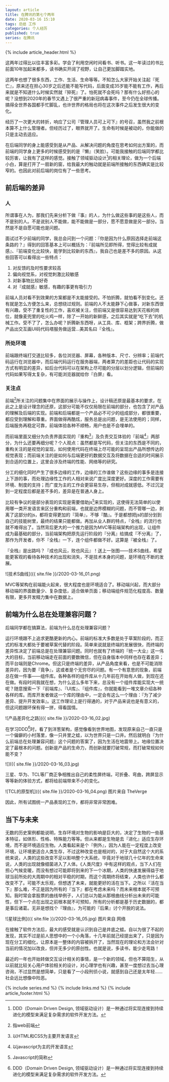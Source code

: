 ```yaml
---
layout: article
title: 在腾讯的第七个两年
date: 2020-03-16 15:10
tags: 总结 工作
categories: 个人经历
published: true
series: 在腾讯
---
```


{% include article_header.html %}

这两年过得比以往丰富多彩。学会了利用空闲时间看书、听书。这一年读过的书比前面10年加起来都多，读书确实开阔了视野，让自己更加脚踏实地。

这两年也想了很多东西，工作、生活、生命等等。不知怎么大家开始关注起『死亡』，原来还在担心30岁之后还能不能写代码，后面变成35岁能不能有工作，再后来就是不知道什么时候实然就『猝死』了。怕死就不会死吗？那有什么好担心的呢？没想到2020年的春节又遇上了很严重的新冠病毒事件，至今仍在全球传播。搞得全世界各国都手忙脚乱，也许世界的格局也将在这次事件之后发生很大的变化。

经历了一次更大的转折，响应了公司『管理人员可上可下』的号召，虽然我之前根本算不上什么管理者。但经历过了，眼界就开了。生命有时候是被动的，你能做的只是主动去适应。

在后端同学的身上能感受到是从产品、从解决问题的角度在思考如何出方案的，而前端的同学身上更多的时候感受到的是『懒』（笑脸）。可能我接触的后端同学都比较厉害，让我有了这样的感觉。接触了领域驱动设计[^1]的相关理论，做为一个后端小白，算是打开了一扇新的窗，给我最大的触动就是前端所接触的东西确实是比较窄的。也因此对前后端的岗位有了一些思考。

## 前后端的差异

### 人

所谓事在人为，那我们先来分析下做『事』的人，为什么做这些事的是这些人，而不是别的人。不是说别人不能做，能不能做是一部分，愿不愿意做是另一部分。当然是不是自愿可能也是问题。

面试过不少前端的同学，我总会问到一个问题：『你是因为什么原因选择走前端这条路的？』得到的回答基本上可以概括为：『前端所见即所得，觉得比较有成就感』、『前端变化比较快，能学到比较新的东西』，我自己也是差不多的原因。从这些回答可以看得出一些特点：

1. 对反馈的及时性要求较高
2. 偏向视觉系，对视觉刺激比较敏感
3. 对新事物比较好奇
4. 对『成就感』敏感，有趣的事更有吸引力

前端人员对看不到效果的方案都是不太能接受的。不怕折腾，就怕看不到变化。还有就是怎么方便怎么来，总想绕过规则。前端的人不太能静下心做事，对新东西很有兴趣，受不了重复性的工作，喜欢被关注，但前端又是很容易达到天花板的岗位，就像麦兜里的吃火鸡一样，除了一开始的新鲜感，之后其实就是“吃下去”的机械工作。受不了了，怎么办呢？折腾新东西呀，从工具、库、框架；跨界折腾，做产品出交互画UI码代码塔服务做运营…美其名曰『全栈』。

### 所处环境

前端跟终端打交道比较多，各位浏览器、屏幕，各种版本、尺寸、分辨率；前端代码运行在浏览器中，而后端代码运行在服务器端，两者算力的差距也让代码的实现方式有明显的差异，如后台代码可以在架构上尽可能的分层以划分逻辑，但前端的代码如果写得太复杂，有可能浏览器就给你『白屏』看。

### 关注点

前端[^2]所关注的问题集中在界面的展示与操作上，设计稿还原是最基本的要求，在此之上是设计理念的还原，这部分可能不仅仅局限在前端的部分，也包含了对产品的理解及后端的实现。前端和后端都是一个产品必不可少的组成部分，都很重要，都应受到理解和尊重。界面做得再酷炫，服务总是出问题，是无法使用的；同样，后端服务再稳定可靠，前端体验各种不顺畅，用户也是不会埋单的。

而前端里面又细分为负责界面实现的『重构[^3]』及负责交互体验的『前端[^4]』两部分，为什么还要再细分呢？个人观点：虽然都是写代码，但关注的东西是不同的，重构关注的是视觉的呈现，如何使用代码在终端上尽可能的呈现出产品所想传达的视觉表现；而前端关注的是如何与后端更好的数据交互及将数据在合适的时间展示到合适的位置上，这里会涉及终端的性能、网络等的研究。

分工的细化同时产生了很多边缘的工作，边缘的工作谁做？这些边缘的事多是连接上下游的事，而处理边缘性工作的人相对来说广度比深度更好。深度的工作需要有环境、制度的支持；而广度为主的工作会更容易生存，但相对成就感低。不过沉淀到一定程度后都是差不多的，差异是在普通人身上。

比较有争议的是部分表现的实现是需要借助js[^5]来实现的，这使得无法简单的以使用哪一类开发语言来区分重构和前端，也就是边界模糊的问题，而不管哪一边，剥离了这部分的js，都将变得更加的『简单』，不够『酷』。于是都想把js的部分划到自己的技能树里，最终的结果只能都做。再加从业人群的特点，『全栈』的流行也就不难得出了。当然背后更大的一个推力是因为MVC等前端架构的出现，让组件成为最基础的部分，当前端架构把原先运行阶段的『分离』给搞成『不分离』了，那作为开发者，你不『全栈』一下，连个组件都做不好。这算是『被全栈』了。

『全栈』是出路吗？『成也风云，败也风云』！送上一张图——技术S曲线，希望能更客观的看待各种技术的出现和消失，不是技术本身的问题，是环境在不断的发展。

![技术S曲线]({{ site.file }}/2020-03-16_01.png)

MVC等架构在前端能火起来，很大程度也是环境适合了。移动端兴起，而大部分移动端的界面数量少、复杂度低，适合做单页面；移动端组件规范化程度高、数量有限，更多开发精力集中在数据上。

## 前端为什么总在处理兼容问题？

后端同学都在搞算法，前端为什么总在处理兼容问题？

运行环境跟不上追求更酷更新的内心。前端的标准大多数是处于草案阶段的，而正式的标准大都处于要被草案代替的阶段。简单来说就是终端的发展很快，而终端的差异性决定了前端总是在处理兼容问题。同时也就有了终端的『统一大业』这一伟大的目标，当前移动端走在前面的要数微信，但在自身版本中同样也存在着差异；而平台端则是Chrome。但这只是终端的差异，从产品角度来看，也是不可能消除差异的，因为要『竟争』，这或者是个无穷尽的问题。有一个有意思的现象，前端总在做一件事——组件库。各种各样的组件库从十几年前在开始有人做，到现在还在做。有段时间我就在想，为什么这么多年下来，总没有一个组件库能实现大一统呢？随意搜索一下『前端库』、『UI库』、『组件库』，你就能看到一堆文章介绍各种各样的库。而库开发者做这一个库的理由中，一定会有这么一个理由：『为了减少差异、提升开发效率』。这工作理论上是行得通的，对于产品来说也是有意义的，但这问题跟环保有得一拼，得看国情。

![产品差异化之路]({{ site.file }}/2020-03-16_02.jpg)

在学习DDD[^1]时，看了到洋葱架构，感觉像看到世界地图，发现原来自己一直只是一个偏僻的小村落里，像一只井里之蛙，以为世界只是一口井。然后就明白『为什么前端总在处理兼容问题』这个问题的答案了，因为生活在地震带上。地缘位置决定了最根本的问题。创新是产品的生命力，而创新就要打破常规，而打破常规如何能不变？

![]({{ site.file }}/2020-03-16_03.jpg)

三星、华为、TCL等厂商正争相推出自己的柔性屏终端，可折叠、弯曲，跨屏显示等等新的体验方式，都将给前端带来不小的变化。

![TCL的原型机]({{ site.file }}/2020-03-16_04.png)
图片来自 TheVerge

因此，所有试图统一产品表现的工作，都将非常非常困难。

## 当下与未来

无数的历史案例都能说明，生存环境对生物的影响是巨大的，决定了生物的一些基本特征，如体形、性格、特殊能力等等。但从来都是生物是去『进化』适应生存环境，而不是环境适应生物。人类看起来是个『例外』，因为人能在一定程度上改变环境，让环境更适合人类生存，不过这种改变也是相对的，对于大自然这个大的系统来说，人类的这些改变不足以影响整个大系统，毕竟对于地球几十亿年的生命来说，人类的出现就像细菌进入了人体。《人类尺度》中有这样的观点，当下人们在担心气候变暖，而没有想过可能即将到来的下一个冰期，人类的快速发展得益于地球当前所处的大周期中的相对平稳的时期，而这个周期终将结束，人类也许什么都改变不了。可能不太乐观，但想透了未来，就能更好的活在当下。之所以『活在当下』那么难，不正是因为所有的『当下』都在考虑未来吗？而未来根本就不可预知。我时常会拿股票的曲线举例子，人们总以为能从那根曲线分析出未来的可能性，但下一个点在出现之前根本就不可预知，所有的分析都是基于历史数据的，都是事后诸葛。无非是想找个『理由』，为可能的『后果』讨个开脱的说法。

![星球比例]({{ site.file }}/2020-03-16_05.jpg)
图片来自 网络

在接触了软件方法后，最大的感受就是认识到自己是井底之蛙。自以为很了不起的发现，其实不过是前人思想中的一个小角落，十几年前就己经提出来了，只是因为现在分工的细化，让原本是一整体的内容被拆开了，当然现在的理论和方法会针对当前的情况加以改良，但并无多少的原创性。也就是说，多读书，能少走弯路！

最近的一年也开始转做交互设计相关的事情，是一个新的领域，但也不算陌生，从以前就比较关心用户体验相关的设计，对心理学也有兴趣，甚至一度想过去当心理咨询，不过显然是想简单，只是看了一小段刑侦小说，就感到自己还是太年轻……社会远比想像中险恶。

[^1]: DDD（Domain Driven Design, 领域驱动设计）是一种通过将实现连接到持续进化的模型来满足复杂需求的软件开发方法。
[^2]: 指web前端
[^3]: 以HTML和CSS为主要开发语言
[^4]: 以javascript为主的开发语言
[^5]: Javascript的简称

{% include series.md %}
{% include links.md %}
{% include article_footer.html %}
